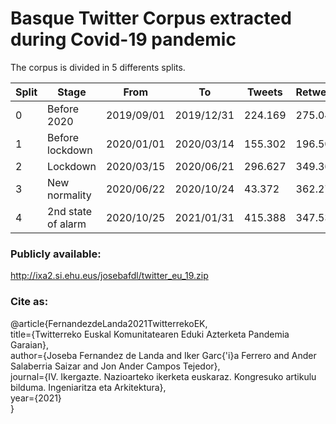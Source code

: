 
# Basque Twitter Corpus extracted during Covid-19 pandemic

The corpus is divided in 5 differents splits.

<!-- TABLE_GENERATE_START -->
| Split |	Stage   			    |    From    |     To     |  Tweets | Retweets |
| ----- | ----------------- | ---------- | ---------- | ------- | -------- |
|0| 	    Before 2020| 		    2019/09/01 | 2019/12/31 | 224.169 |  275.042 | 
|1| 	    Before lockdown|    2020/01/01 | 2020/03/14 | 155.302 |  196.500 | 
|2| 	    Lockdown|           2020/03/15 | 2020/06/21 | 296.627 |  349.368 | 
|3| 	    New normality|      2020/06/22 | 2020/10/24 |  43.372 |  362.279 | 
|4| 	    2nd state of alarm| 2020/10/25 | 2021/01/31 | 415.388 |  347.533 | 
<!-- TABLE_GENERATE_END -->


### Publicly available:
http://ixa2.si.ehu.eus/josebafdl/twitter_eu_19.zip

### Cite as:
@article{FernandezdeLanda2021TwitterrekoEK,\
  title={Twitterreko Euskal Komunitatearen Eduki Azterketa Pandemia Garaian},\
  author={Joseba Fernandez de Landa and Iker Garc{\'i}a Ferrero and Ander Salaberria Saizar and Jon Ander Campos Tejedor},\
  journal={IV. Ikergazte. Nazioarteko ikerketa euskaraz. Kongresuko artikulu bilduma. Ingeniaritza eta Arkitektura},\
  year={2021}\
}
